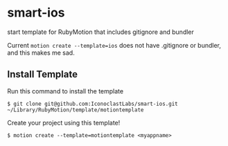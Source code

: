 smart-ios
=========

start template for RubyMotion that includes gitignore and bundler

Current `motion create --template=ios` does not have .gitignore or bundler, and this makes me sad.

## Install Template
Run this command to install the template

  `$ git clone git@github.com:IconoclastLabs/smart-ios.git ~/Library/RubyMotion/template/motiontemplate`

Create your project using this template!

  `$ motion create --template=motiontemplate <myappname>`
